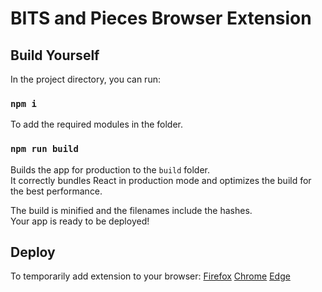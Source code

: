 # BITS and Pieces Browser Extension

## Build Yourself

In the project directory, you can run:

### `npm i`

To add the required modules in the folder.

### `npm run build`

Builds the app for production to the `build` folder.\
It correctly bundles React in production mode and optimizes the build for the best performance.

The build is minified and the filenames include the hashes.\
Your app is ready to be deployed!

## Deploy

To temporarily add extension to your browser:
[Firefox](https://developer.mozilla.org/en-US/docs/Mozilla/Add-ons/WebExtensions/Your_first_WebExtension#installing)
[Chrome](https://developer.chrome.com/docs/extensions/mv2/getstarted/#manifest)
[Edge](https://docs.microsoft.com/en-us/microsoft-edge/extensions-chromium/getting-started/extension-sideloading)
